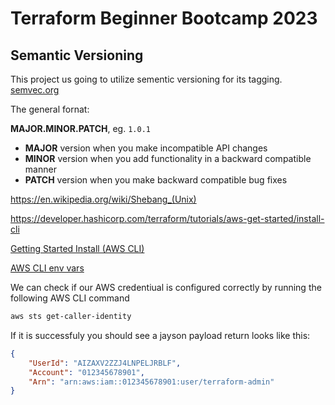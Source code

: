 # Terraform Beginner Bootcamp 2023

## Semantic Versioning

This project us going to utilize sementic versioning for its tagging.
[semvec.org](https://semvec.org/)

The general fornat:

**MAJOR.MINOR.PATCH**, eg. `1.0.1`

- **MAJOR** version when you make incompatible API changes
- **MINOR** version when you add functionality in a backward compatible manner
- **PATCH** version when you make backward compatible bug fixes


https://en.wikipedia.org/wiki/Shebang_(Unix)

https://developer.hashicorp.com/terraform/tutorials/aws-get-started/install-cli

[Getting Started Install (AWS CLI)](https://docs.aws.amazon.com/cli/latest/userguide/getting-started-install.html)

[AWS CLI env vars](https://docs.aws.amazon.com/cli/latest/userguide/cli-configure-envvars.html)

We can check if our AWS credentiual is configured correctly by running the following AWS CLI command
```sh
aws sts get-caller-identity
```

If it is successfuly you should see a jayson payload return
looks like this:

```json
{
    "UserId": "AIZAXV2ZZJ4LNPELJRBLF",
    "Account": "012345678901",
    "Arn": "arn:aws:iam::012345678901:user/terraform-admin"
}
```